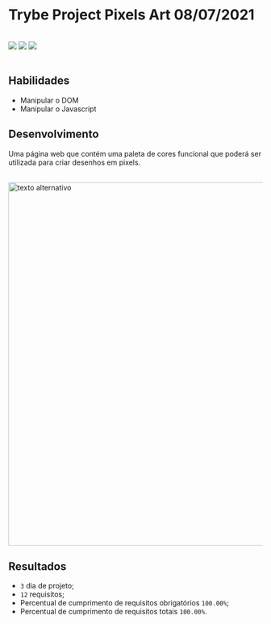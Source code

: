 # Trybe Project Pixels Art 08/07/2021
<br>
<div style="display: inline_block">
  <img src="https://img.shields.io/badge/css3-0D1117?style=for-the-badge&logo=css3&logoColor=1572B6&logoWidth=20"/>
  <img src="https://img.shields.io/badge/html5-0D1117?style=for-the-badge&logo=html5&logoColor=E34F26&logoWidth=20"/>
  <img src="https://img.shields.io/badge/javascript-0D1117?style=for-the-badge&logo=javascript&logoColor=F7DF1E&logoWidth=20"/>
</div>
<br>

## Habilidades

- Manipular o DOM
- Manipular o Javascript

## Desenvolvimento
Uma página web que contém uma paleta de cores funcional que poderá ser utilizada para criar desenhos em pixels.

<br>
<div style="display: inline_block">
  <img src="./readme/images/" alt="texto alternativo" style="width: 720px" />
</div>

## Resultados

- `3` dia de projeto;
- `12` requisitos;
- Percentual de cumprimento de requisitos obrigatórios `100.00%`;
- Percentual de cumprimento de requisitos totais `100.00%`.

